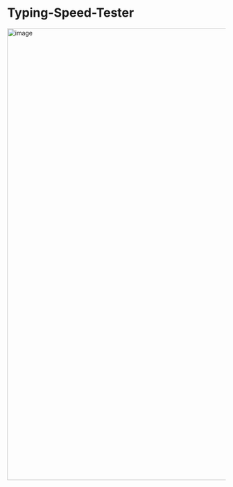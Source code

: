 # Typing-Speed-Tester
<img width="1919" height="1039" alt="image" src="https://github.com/user-attachments/assets/9a6886d8-3b84-44e3-9172-780072255ea1" />
